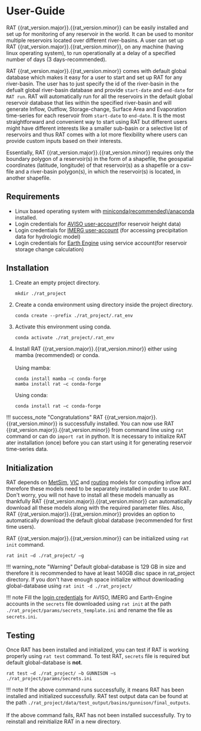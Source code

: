 # User-Guide

RAT {{rat_version.major}}.{{rat_version.minor}} can be easily installed and set up for monitoring of any reservoir in the world. It can be used to monitor multiple reservoirs located over different river-basins. A user can set up RAT {{rat_version.major}}.{{rat_version.minor}}, on any machine (having linux operating system), to run operationally at a delay of a specified number of days (3 days-recommended). 

RAT {{rat_version.major}}.{{rat_version.minor}} comes with default global database which makes it easy for a user to start and set up RAT for any river-basin. The user has to just specify the id of the river-basin in the defualt global river-basin database and provide `start-date` and `end-date` for `RAT run`. RAT will automatically run for all the reservoirs in the default global reservoir database that lies within the specified river-basin and will generate Inflow, Outflow, Storage-change, Surface Area and Evaporation time-series for each reservoir from `start-date` to `end-date`. It is the most straightforward and convenient way to start using RAT but different users might have different interests like a smaller sub-basin or a selective list of reservoirs and thus RAT comes with a lot more flexibility where users can provide custom inputs based on their interests.

Essentially, RAT {{rat_version.major}}.{{rat_version.minor}} requires only the boundary polygon of a reservoir(s) in the form of a shapefile, the geospatial coordinates (latitude, longitude) of that reservoir(s) as a shapefile or a csv-file and a river-basin polygon(s), in which the reservoir(s) is located, in another shapefile.      

## Requirements

+ Linux based operating system with [miniconda(recommended)/anaconda](https://docs.conda.io/projects/conda/en/latest/user-guide/install/linux.html) installed. 
+ Login credentials for [AVISO user-account](https://www.aviso.altimetry.fr/en/data/data-access/registration-form.html)(for reservoir height data)
+ Login credentials for [IMERG user-account](https://registration.pps.eosdis.nasa.gov/registration/)
(for accessing precipitation data for hydrologic model)
+ Login credentials for [Earth Engine](https://developers.google.com/earth-engine/cloud/earthengine_cloud_project_setup) using service account(for reservoir storage change calculation)


## Installation

1. Create an empty project directory. 
    ```
    mkdir ./rat_project
    ```
2. Create a conda environment using directory inside the project directory.
    ```
    conda create --prefix ./rat_project/.rat_env
    ```
3. Activate this environment using conda.
    ```bash
    conda activate ./rat_project/.rat_env
    ```
4. Install RAT {{rat_version.major}}.{{rat_version.minor}} either using mamba (recommended) or conda.<br><br>
   Using mamba:
    ```
    conda install mamba –c conda-forge
    mamba install rat –c conda-forge
    ```
   Using conda:
    ```
    conda install rat –c conda-forge
    ```

!!! success_note "Congratulations"
    RAT {{rat_version.major}}.{{rat_version.minor}} is successfully installed. You can now use RAT {{rat_version.major}}.{{rat_version.minor}} from command line using `rat` command or can do `import rat` in python. It is necessary to initialize RAT ater installation (once) before you can start using it for generating reservoir time-series data.

## Initialization

RAT depends on [MetSim](https://metsim.readthedocs.io/en/develop/), [VIC](https://vic.readthedocs.io/en/master/) and [routing](https://vic.readthedocs.io/en/vic.4.2.d/Documentation/Routing/RoutingInput/) models for computing inflow and therefore these models need to be separately installed in order to use RAT. Don't worry, you will not have to install all these models manually as thankfully RAT {{rat_version.major}}.{{rat_version.minor}} can automatically download all these models along with the required parameter files. Also, RAT {{rat_version.major}}.{{rat_version.minor}} provides an option to automatically download the default global database (recommended for first time users).  

RAT {{rat_version.major}}.{{rat_version.minor}} can be initialized using `rat init` command.

```
rat init –d ./rat_project/ –g 
```
!!! warning_note "Warning"
    Default global-database is 129 GB in size and therefore it is recommended to have at least 140GB disc space in rat_project directory. If you don't have enough space initialize without downloading global-database using `rat init -d ./rat_project/`

!!! note
    Fill the [login credentials](#Requirements) for AVISO, IMERG and Earth-Engine accounts in the `secrets` file downloaded using `rat init` at the path `./rat_project/params/secrets_template.ini` and rename the file as `secrets.ini`.

## Testing 

Once RAT has been installed and initialized, you can test if RAT is working properly using `rat test` command. To test RAT, `secrets` file is required but default global-database is **not**.
```
rat test –d ./rat_project/ –b GUNNISON –s ./rat_project/params/secrets.ini
```
!!! note 
    If the above command runs successfully, it means RAT has been installed and initialized successfully. RAT test output data can be found at the path `./rat_project/data/test_output/basins/gunnison/final_outputs`.  
    <br> If the above command fails, RAT has not been installed successfully. Try to reinstall and reinitialize RAT in a new directory.
